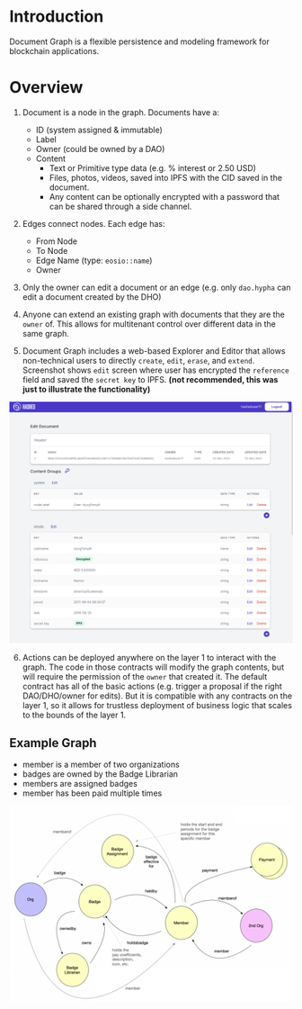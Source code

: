 # Introduction

Document Graph is a flexible persistence and modeling framework for blockchain applications.

# Overview

1. Document is a node in the graph. Documents have a:
    - ID (system assigned & immutable)
    - Label
    - Owner (could be owned by a DAO)
    - Content
        - Text or Primitive type data (e.g. % interest or 2.50 USD)
        - Files, photos, videos, saved into IPFS with the CID saved in the document.
        - Any content can be optionally encrypted with a password that can be shared through a side channel.

2. Edges connect nodes. Each edge has:
    - From Node
    - To Node
    - Edge Name (type: `eosio::name`)
    - Owner

3. Only the owner can edit a document or an edge (e.g. only `dao.hypha` can edit a document created by the DHO)

4. Anyone can extend an existing graph with documents that they are the `owner` of. This allows for multitenant control over different data in the same graph. 

5. Document Graph includes a web-based Explorer and Editor that allows non-technical users to directly `create`, `edit`, `erase`, and `extend`. Screenshot shows `edit` screen where user has encrypted the `reference` field and saved the `secret key` to IPFS.  **(not recommended, this was just to illustrate the functionality)**

![Document Graph Explorer](dge1.png)

6. Actions can be deployed anywhere on the layer 1 to interact with the graph. The code in those contracts will modify the graph contents, but will require the permission of the `owner` that created it. The default contract has all of the basic actions (e.g. trigger a proposal if the right DAO/DHO/owner for edits). But it is compatible with any contracts on the layer 1, so it allows for trustless deployment of business logic that scales to the bounds of the layer 1. 


## Example Graph
- member is a member of two organizations
- badges are owned by the Badge Librarian
- members are assigned badges
- member has been paid multiple times

![Example Graph](graph-example.png)
